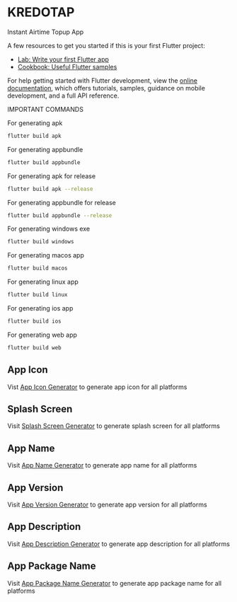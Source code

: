 #  KREDOTAP

Instant Airtime Topup App


A few resources to get you started if this is your first Flutter project:

- [Lab: Write your first Flutter app](https://docs.flutter.dev/get-started/codelab)
- [Cookbook: Useful Flutter samples](https://docs.flutter.dev/cookbook)

For help getting started with Flutter development, view the
[online documentation](https://docs.flutter.dev/), which offers tutorials,
samples, guidance on mobile development, and a full API reference.


IMPORTANT COMMANDS

For generating apk

```bash
flutter build apk
```

For generating appbundle

```bash
flutter build appbundle
```

For generating apk for release

```bash
flutter build apk --release
```

For generating appbundle for release

```bash
flutter build appbundle --release
```

For generating windows exe

```bash
flutter build windows
```

For generating macos app

```bash
flutter build macos
```

For generating linux app

```bash
flutter build linux
```

For generating ios app

```bash
flutter build ios
```

For generating web app

```bash
flutter build web
```

## App Icon

Vist [App Icon Generator](https://appicon.co/) to generate app icon for all platforms

## Splash Screen

Visit [Splash Screen Generator](https://pub.dev/packages/flutter_native_splash) to generate splash screen for all platforms

## App Name

Visit [App Name Generator](https://pub.dev/packages/flutter_launcher_name) to generate app name for all platforms

## App Version

Visit [App Version Generator](https://pub.dev/packages/version) to generate app version for all platforms

## App Description

Visit [App Description Generator](https://pub.dev/packages/flutter_launcher_icons) to generate app description for all platforms

## App Package Name

Visit [App Package Name Generator](https://pub.dev/packages/rename) to generate app package name for all platforms






